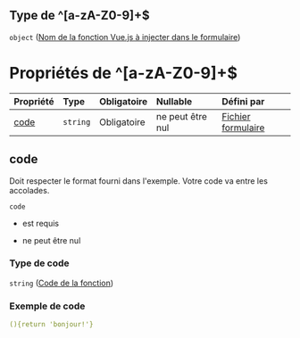 ## Type de ^\[a-zA-Z0-9]+$

`object` ([Nom de la fonction Vue.js à injecter dans le formulaire](frw-form-definitions-nomfonction-patternproperties-nom-de-la-fonction-vuejs-à-injecter-dans-le-formulaire.md))

# Propriétés de ^\[a-zA-Z0-9]+$

| Propriété     | Type     | Obligatoire | Nullable         | Défini par                                                                                                                                                                                                                                                  |
| :------------ | :------- | :---------- | :--------------- | :---------------------------------------------------------------------------------------------------------------------------------------------------------------------------------------------------------------------------------------------------------- |
| [code](#code) | `string` | Obligatoire | ne peut être nul | [Fichier formulaire](frw-form-definitions-nomfonction-patternproperties-nom-de-la-fonction-vuejs-à-injecter-dans-le-formulaire-properties-code-de-la-fonction.md "schemas/form#/definitions/NomFonction/patternProperties/^\[a-zA-Z0-9]+$/properties/code") |

## code

Doit respecter le format fourni dans l'exemple. Votre code va entre les accolades.

`code`

*   est requis

*   ne peut être nul

### Type de code

`string` ([Code de la fonction](frw-form-definitions-nomfonction-patternproperties-nom-de-la-fonction-vuejs-à-injecter-dans-le-formulaire-properties-code-de-la-fonction.md))

### Exemple de code

```yaml
(){return 'bonjour!'}

```
